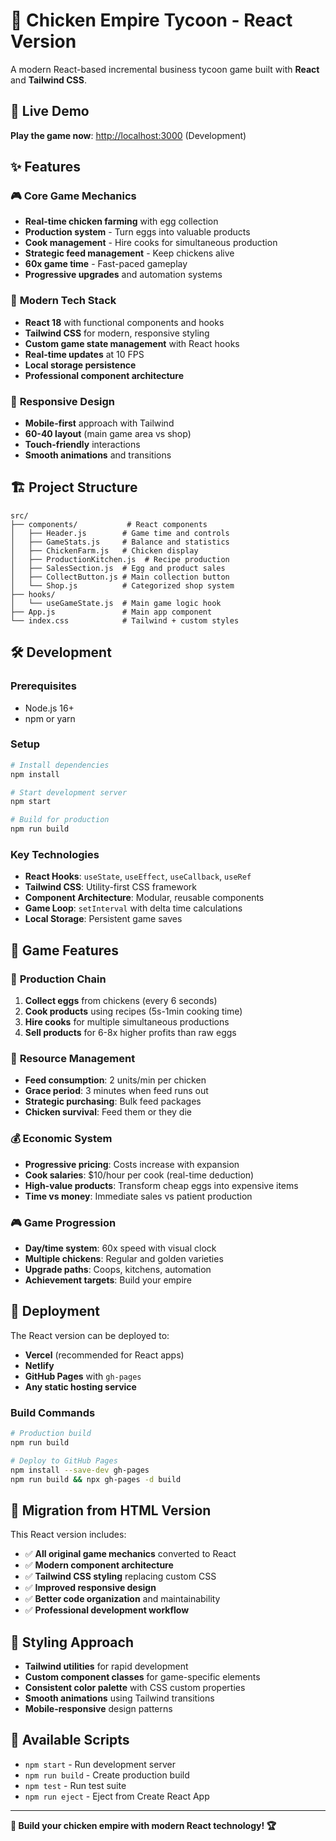 # 🐔 Chicken Empire Tycoon - React Version

A modern React-based incremental business tycoon game built with **React** and **Tailwind CSS**.

## 🚀 **Live Demo**

**Play the game now**: [http://localhost:3000](http://localhost:3000) (Development)

## ✨ **Features**

### 🎮 **Core Game Mechanics**
- **Real-time chicken farming** with egg collection
- **Production system** - Turn eggs into valuable products
- **Cook management** - Hire cooks for simultaneous production
- **Strategic feed management** - Keep chickens alive
- **60x game time** - Fast-paced gameplay
- **Progressive upgrades** and automation systems

### 🎨 **Modern Tech Stack**
- **React 18** with functional components and hooks
- **Tailwind CSS** for modern, responsive styling  
- **Custom game state management** with React hooks
- **Real-time updates** at 10 FPS
- **Local storage persistence**
- **Professional component architecture**

### 📱 **Responsive Design**
- **Mobile-first** approach with Tailwind
- **60-40 layout** (main game area vs shop)
- **Touch-friendly** interactions
- **Smooth animations** and transitions

## 🏗️ **Project Structure**

```
src/
├── components/           # React components
│   ├── Header.js        # Game time and controls
│   ├── GameStats.js     # Balance and statistics
│   ├── ChickenFarm.js   # Chicken display
│   ├── ProductionKitchen.js  # Recipe production
│   ├── SalesSection.js  # Egg and product sales
│   ├── CollectButton.js # Main collection button
│   └── Shop.js          # Categorized shop system
├── hooks/
│   └── useGameState.js  # Main game logic hook
├── App.js               # Main app component
└── index.css            # Tailwind + custom styles
```

## 🛠️ **Development**

### Prerequisites
- Node.js 16+ 
- npm or yarn

### Setup
```bash
# Install dependencies
npm install

# Start development server
npm start

# Build for production
npm run build
```

### Key Technologies
- **React Hooks**: `useState`, `useEffect`, `useCallback`, `useRef`
- **Tailwind CSS**: Utility-first CSS framework
- **Component Architecture**: Modular, reusable components
- **Game Loop**: `setInterval` with delta time calculations
- **Local Storage**: Persistent game saves

## 🎯 **Game Features**

### 🐔 **Production Chain**
1. **Collect eggs** from chickens (every 6 seconds)
2. **Cook products** using recipes (5s-1min cooking time)  
3. **Hire cooks** for multiple simultaneous productions
4. **Sell products** for 6-8x higher profits than raw eggs

### 🌾 **Resource Management**
- **Feed consumption**: 2 units/min per chicken
- **Grace period**: 3 minutes when feed runs out
- **Strategic purchasing**: Bulk feed packages
- **Chicken survival**: Feed them or they die

### 💰 **Economic System**
- **Progressive pricing**: Costs increase with expansion
- **Cook salaries**: $10/hour per cook (real-time deduction)
- **High-value products**: Transform cheap eggs into expensive items
- **Time vs money**: Immediate sales vs patient production

### 🎮 **Game Progression**
- **Day/time system**: 60x speed with visual clock
- **Multiple chickens**: Regular and golden varieties
- **Upgrade paths**: Coops, kitchens, automation
- **Achievement targets**: Build your empire

## 🚀 **Deployment**

The React version can be deployed to:
- **Vercel** (recommended for React apps)
- **Netlify** 
- **GitHub Pages** with `gh-pages`
- **Any static hosting service**

### Build Commands
```bash
# Production build
npm run build

# Deploy to GitHub Pages
npm install --save-dev gh-pages
npm run build && npx gh-pages -d build
```

## 🔄 **Migration from HTML Version**

This React version includes:
- ✅ **All original game mechanics** converted to React
- ✅ **Modern component architecture** 
- ✅ **Tailwind CSS styling** replacing custom CSS
- ✅ **Improved responsive design**
- ✅ **Better code organization** and maintainability
- ✅ **Professional development workflow**

## 🎨 **Styling Approach**

- **Tailwind utilities** for rapid development
- **Custom component classes** for game-specific elements
- **Consistent color palette** with CSS custom properties
- **Smooth animations** using Tailwind transitions
- **Mobile-responsive** design patterns

## 🔧 **Available Scripts**

- `npm start` - Run development server
- `npm run build` - Create production build  
- `npm test` - Run test suite
- `npm run eject` - Eject from Create React App

---

**🐔 Build your chicken empire with modern React technology! 🏆**